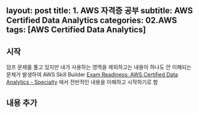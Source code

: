 
layout: post
title: 1. AWS 자격증 공부 
subtitle: AWS Certified Data Analytics
categories: 02.AWS
tags: [AWS Certified Data Analytics]
---

## 시작

덤프 문제를 풀고 있지만 내가 사용하는 영역을 제외하고는  내용이 하나도 안 이해되는 문제가 발생하여
AWS Skill Builder [Exam Readiness: AWS Certified Data Analytics - Specialty][1] 에서 전반적인 내용을 이해하고 시작하기로 함


## 내용 추가



  [1]: https://explore.skillbuilder.aws/learn/course/internal/view/elearning/12287/exam-readiness-aws-certified-data-analytics-specialty-korean
 

